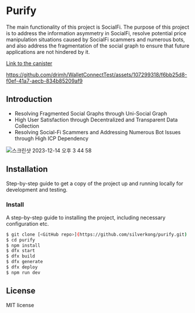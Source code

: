 # Purify
The main functionality of this project is SocialFi. 
The purpose of this project is to address the information asymmetry in SocialFi, resolve potential price manipulation situations caused by SocialFi scammers and numerous bots, and also address the fragmentation of the social graph to ensure that future applications are not hindered by it.

[Link to the canister](https://oz5wg-liaaa-aaaap-qb43a-cai.icp0.io/)

https://github.com/drimh/WalletConnectTest/assets/107299318/f6bb25d8-f0ef-41a7-aecb-834b85209af9

## Introduction
- Resolving Fragmented Social Graphs through Uni-Social Graph
- High User Satisfaction through Decentralized and Transparent Data Collection
- Resolving Social-Fi Scammers and Addressing Numerous Bot Issues through High ICP Dependency

![스크린샷 2023-12-14 오후 3 44 58](https://github.com/drimh/WalletConnectTest/assets/107299318/a340fdde-dfc5-4445-8413-7e04e2932d62)

## Installation
Step-by-step guide to get a copy of the project up and running locally for development and testing.

### Install
A step-by-step guide to installing the project, including necessary configuration etc.

```bash
$ git clone [<GitHub repo>](https://github.com/silverkong/purify.git)
$ cd purify
$ npm install
$ dfx start
$ dfx build
$ dfx generate
$ dfx deploy
$ npm run dev
```

## License
MIT license
